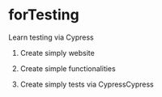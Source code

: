 # forTesting
Learn testing via Cypress

1. Create simply website 

2. Create simple functionalities 

3. Create simply tests via CypressCypress
